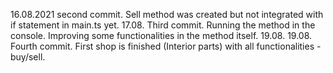 16.08.2021 second commit. Sell method was created but not integrated with if statement in main.ts yet.
17.08. Third commit. Running the method in the console. Improving some functionalities in the method itself. 
19.08. 19.08. Fourth commit. First shop is finished (Interior parts) with all functionalities - buy/sell.